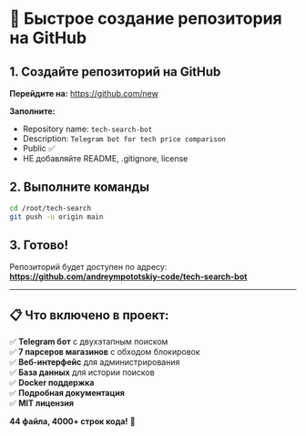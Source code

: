 # 🚀 Быстрое создание репозитория на GitHub

## 1. Создайте репозиторий на GitHub

**Перейдите на:** https://github.com/new

**Заполните:**
- Repository name: `tech-search-bot`
- Description: `Telegram bot for tech price comparison`
- Public ✅
- НЕ добавляйте README, .gitignore, license

## 2. Выполните команды

```bash
cd /root/tech-search
git push -u origin main
```

## 3. Готово! 

Репозиторий будет доступен по адресу:
**https://github.com/andreympototskiy-code/tech-search-bot**

---

## 📋 Что включено в проект:

✅ **Telegram бот** с двухэтапным поиском  
✅ **7 парсеров магазинов** с обходом блокировок  
✅ **Веб-интерфейс** для администрирования  
✅ **База данных** для истории поисков  
✅ **Docker поддержка**  
✅ **Подробная документация**  
✅ **MIT лицензия**  

**44 файла, 4000+ строк кода!** 🎉






